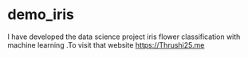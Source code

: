 # demo_iris
I have developed the data science project iris flower classification with machine learning .To visit that website https://Thrushi25.me
